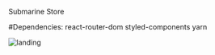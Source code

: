 Submarine Store

#Dependencies:
react-router-dom
styled-components
yarn

![landing](https://user-images.githubusercontent.com/99621429/217143075-cdb3ed48-70c5-4397-bc8b-a879d518d186.PNG)

